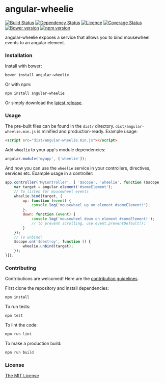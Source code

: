 # angular-wheelie
[![Build Status](https://travis-ci.org/joelmukuthu/angular-wheelie.svg?branch=master)](https://travis-ci.org/joelmukuthu/angular-wheelie) [![Dependency Status](https://david-dm.org/joelmukuthu/angular-wheelie.svg)](https://david-dm.org/joelmukuthu/angular-wheelie) [![Licence](https://img.shields.io/npm/l/angular-wheelie.svg?maxAge=2592000)]() [![Coverage Status](https://coveralls.io/repos/github/joelmukuthu/angular-wheelie/badge.svg?branch=master)](https://coveralls.io/github/joelmukuthu/angular-wheelie?branch=master) [![Bower version](https://img.shields.io/bower/v/angular-wheelie.svg?maxAge=0)]() [![npm version](https://img.shields.io/npm/v/angular-wheelie.svg?maxAge=0)]()

angular-wheelie exposes a service that allows you to bind mousewheel events to an angular element.

### Installation
Install with bower:
```sh
bower install angular-wheelie
```
Or with npm:
```sh
npm install angular-wheelie
```
Or simply download the [latest release](https://github.com/joelmukuthu/angular-wheelie/releases/latest).

### Usage
The pre-built files can be found in the `dist/` directory.
`dist/angular-wheelie.min.js` is minified and production-ready. Example usage:
```html
<script src="dist/angular-wheelie.min.js"></script>
```
Add `wheelie` to your app's module dependencies:
```javascript
angular.module('myapp', ['wheelie']);
```
And now you can use the `wheelie` service in your controllers, directives,
services etc. Example usage in a controller:
```javascript
app.controller('MyController', [ '$scope', 'wheelie', function ($scope, wheelie) {
    var target = angular.element('#someElement');
    // To listen for mousewheel events
    wheelie.bind(target, {
        up: function (event) {
            console.log('mousewheel up on element #someElement!');
        },
        down: function (event) {
            console.log('mousewheel down on element #someElement!');
            // to prevent scrolling, use event.preventDefault();
        }
    });
    // To unbind:
    $scope.on('$destroy', function () {
        wheelie.unbind(target);
    });
}]);
```

### Contributing
Contributions are welcomed! Here are the [contribution guidelines](CONTRIBUTING.md).

First clone the repository and install dependencies:
```sh
npm install
```
To run tests:
```sh
npm test
```
To lint the code:
```sh
npm run lint
```
To make a production build:
```sh
npm run build
```

### License
[The MIT License](LICENSE.md)
